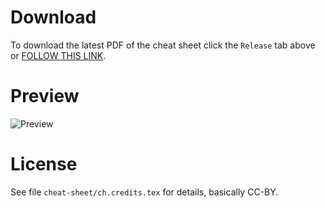 
# Download

To download the latest PDF of the cheat sheet click the `Release` tab above or [FOLLOW THIS LINK](https://github.com/ralfbiedert/eclipse-phase-2-tools/releases).


# Preview

![Preview](/gfx/preview-cheat-sheet.jpg)


# License

See file `cheat-sheet/ch.credits.tex` for details,  basically CC-BY.
